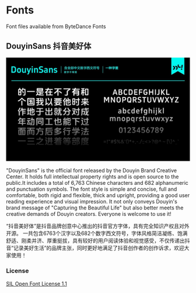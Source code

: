 # Fonts
Font files available from ByteDance Fonts

## DouyinSans 抖音美好体

![DouyinSans](DouyinSans/DouyinSans-font.jpeg)

"DouyinSans" is the official font released by the Douyin Brand Creative Center. It holds full intellectual property rights and is open source to the public.It includes a total of 6,763 Chinese characters and 682 alphanumeric and punctuation symbols. The font style is simple and concise, full and comfortable, both rigid and flexible, thick and upright, providing a good user reading experience and visual impression. It not only conveys Douyin's brand message of "Capturing the Beautiful Life" but also better meets the creative demands of Douyin creators. Everyone is welcome to use it!

“抖音美好体”是抖音品牌创意中心推出的抖音官方字体，具有完全知识产权且对外开源。
一共包含6763个汉字以及682个数字西文符号，字体风格简洁凝练、饱满舒适、刚柔并济、厚重挺拔，具有较好的用户阅读体验和视觉感受，不仅传递出抖音“记录美好生活”的品牌主张，同时更好地满足了抖音创作者的创作诉求，欢迎大家使用！


### License
[SIL Open Font License 1.1](DouyinSans/OFL.txt)

